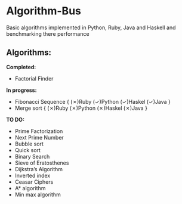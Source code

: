 Algorithm-Bus
=============

Basic algorithms implemented in Python, Ruby, Java and Haskell and benchmarking there performance

Algorithms:
--

<b>Completed:</b>
* Factorial Finder 

<b>In progress:</b>
* Fibonacci Sequence { (✗)Ruby (✓)Python (✓)Haskel (✓)Java }
* Merge sort { (✗)Ruby (✗)Python (✗)Haskel (✗)Java }

<b>TO DO:</b>
* Prime Factorization
* Next Prime Number
* Bubble sort
* Quick sort
* Binary Search
* Sieve of Eratosthenes
* Dijkstra’s Algorithm
* Inverted index
* Ceasar Ciphers
* A* algorithm
* Min max algorithm
